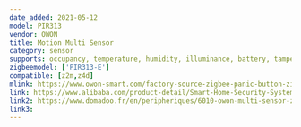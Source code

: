 ```yaml
---
date_added: 2021-05-12
model: PIR313
vendor: OWON
title: Motion Multi Sensor
category: sensor
supports: occupancy, temperature, humidity, illuminance, battery, tamper
zigbeemodel: ['PIR313-E']
compatible: [z2m,z4d]
mlink: https://www.owon-smart.com/factory-source-zigbee-panic-button-zigbee-motion-sensor-with-wireless-alarm-for-smart-home-multisensor-pir313-owon-product/
link: https://www.alibaba.com/product-detail/Smart-Home-Security-System-Wireless-Zigbee_60689342320.html
link2: https://www.domadoo.fr/en/peripheriques/6010-owon-multi-sensor-zigbee-30-movements-temperature-and-humidity.html
link3: 
---
```

